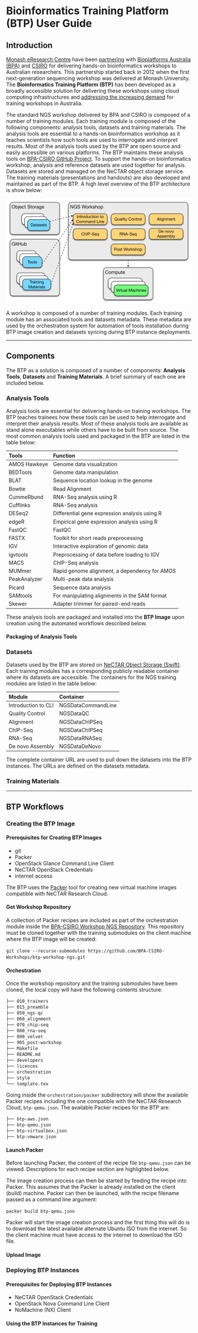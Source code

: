 # Bioinformatics Training Platform (BTP) User Guide

## Introduction

[Monash eResearch Centre][merc] have been [partnering][merc-bpa-csiro] with [Bioplatforms
Australia (BPA)][bpa] and [CSIRO][csiro] for delivering hands-on bioinformatics workshops to Australian researchers. This partnership started back in 2012 when the first next-generation sequencing workshop was delivered at Monash University. The **Bioinformatics Training Platform (BTP)** has been developed as a broadly accessible solution for delivering these workshops using cloud computing infrastructures and [addressing the increasing demand][watson-haigh-etal-2013] for training workshops in Australia.

The standard NGS workshop delivered by BPA and CSIRO is composed of a number of training modules. Each training module is composed of the following components: analysis tools, datasets and training materials. The analysis tools are essential to a hands-on bioinformatics workshop as it teaches scientists how such tools are used to interrogate and interpret results. Most of the analysis tools used by the BTP are open source and easily accessible on various platforms. The BTP maintains these analysis tools on [BPA-CSIRO GitHub Project][bpa-csiro-github]. To support the hands-on bioinformatics workshop, analysis and reference datasets are used together for analysis. Datasets are stored and managed on the NeCTAR object storage service. The training materials (presentations and handouts) are also developed and maintained as part of the BTP. A high level overview of the BTP architecture is show below:

![Bioinformatics Training Platform Architecture][btp-architecture]

A workshop is composed of a number of training modules. Each training module has an associated tools and datasets metadata. These metadata are used by the orchestration system for automation of tools installation during BTP image creation and datasets syncing during BTP instance deployments.

---

## Components

The BTP as a solution is composed of a number of components: **Analysis Tools**, **Datasets** and **Training Materials**. A brief summary of each one are included below.

### Analysis Tools

Analysis tools are essential for delivering hands-on training workshops.
The BTP teaches trainees how these tools can be used to help interrogate and interpret their analysis results. Most of these analysis tools are available as stand alone executables while others have to be built from source. The most common analysis tools used and packaged in the BTP are listed in the table below:

| Tools        | Function                                      |
|:-------------|:-----------------------------------------------
| AMOS Hawkeye | Genome data visualization                     |
| BEDTools     | Genome data manipulation                      |
| BLAT         | Sequence location lookup in the genome        |
| Bowtie       | Read Alignment                                |
| CummeRbund   | RNA-Seq analysis using R                      |
| Cufflinks    | RNA-Seq analysis                              |
| DESeq2       | Differential gene expression analysis using R |
| edgeR        | Empirical gene expression analysis using R    |
| FastQC       | FastQC                                        |
| FASTX        | Toolkit for short reads preprocessing         |
| IGV          | Interactive exploration of genomic data       |
| igvtools     | Preprocessing of data before loading to IGV   |
| MACS         | ChIP-Seq analysis                             |
| MUMmer       | Rapid genome alignment, a dependency for AMOS |
| PeakAnalyzer | Multi-peak data analysis                      |
| Picard       | Sequence data analysis                        |
| SAMtools     | For manipulating alignments in the SAM format |
| Skewer       | Adapter trimmer for paired-end reads          |

These analysis tools are packaged and installed into the **BTP Image** upon creation using the automated workflows described below.

#### Packaging of Analysis Tools

### Datasets

Datasets used by the BTP are stored on [NeCTAR Object Storage (Swift)][nectar-swift]. Each training modules has a corresponding publicly readable container where its datasets are accessible. The containers for the NGS training modules are listed in the table below:

| Module               | Container          |
|:---------------------|:-------------------|
| Introduction to CLI  | NGSDataCommandLine |
| Quality Control      | NGSDataQC          |
| Alignment            | NGSDataChIPSeq     |
| ChIP-Seq             | NGSDataChIPSeq     |
| RNA-Seq              | NGSDataRNASeq      |
| De novo Assembly     | NGSDataDeNovo      |

The complete container URL are used to pull down the datasets into the BTP instances. The URLs are defined on the datasets metadata.

### Training Materials

---

## BTP Workflows

### Creating the BTP Image

#### Prerequisites for Creating BTP Images

- git
- Packer
- OpenStack Glance Command Line Client
- NeCTAR OpenStack Credentials
- internet access

The BTP uses the [Packer][packer] tool for creating new virtual machine images compatible with NeCTAR Research Cloud.

#### Get Workshop Repository

A collection of Packer recipes are included as part of the orchestration module inside the [BPA-CSIRO Workshop NGS Repository][bpa-csiro-workshop-ngs-repo]. This repository must be cloned together with the training submodules on the client machine where the BTP image will be created:

`git clone --recurse-submodules https://github.com/BPA-CSIRO-Workshops/btp-workshop-ngs.git`

#### Orchestration

Once the workshop repository and the training submodules have been cloned, the local copy will have the following contents structure:

```
├── 010_trainers
├── 015_preamble
├── 050_ngs-qc
├── 060_alignment
├── 070_chip-seq
├── 080_rna-seq
├── 090_velvet
├── 905_post-workshop
├── Makefile
├── README.md
├── developers
├── licences
├── orchestration
├── style
└── template.tex
```

Going inside the `orchestration/packer` subdirectory will show the available Packer recipes including the one compatible with the NeCTAR Research Cloud, `btp-qemu.json`. The available Packer recipes for the BTP are:

```
├── btp-aws.json
├── btp-qemu.json
├── btp-virtualbox.json
├── btp-vmware.json
```

#### Launch Packer

Before launching Packer, the content of the recipe file `btp-qemu.json` can be viewed. Descriptions for each recipe section are highlighted below.

The image creation process can then be started by feeding the recipe into Packer. This assumes that the Packer is already installed on the client (build) machine. Packer can then be launched, with the recipe filename passed as a command line argument:

`packer build btp-qemu.json`

Packer will start the image creation process and the first thing this will do is to download the latest available alternate Ubuntu ISO from the internet. So the client machine must have access to the internet to download the ISO file.

#### Upload Image

### Deploying BTP Instances

#### Prerequisites for Deploying BTP Instances

- NeCTAR OpenStack Credentials
- OpenStack Nova Command Line Client
- NoMachine (NX) Client

#### Using the BTP Instances for Training

<!-- Links -->
[merc]: https://platforms.monash.edu/eresearch/
[merc-bpa-csiro]: https://rcblog.erc.monash.edu.au/blog/2013/12/bioinformatics-training-on-rcmon/
[bpa]: http://www.bioplatforms.com/
[csiro]: http://www.csiro.au/
[bpa-csiro-github]: https://github.com/BPA-CSIRO-Workshops
[nectar-swift]: http://support.rc.nectar.org.au/docs/object-storage
[packer]: https://www.packer.io
[bpa-csiro-workshop-ngs-repo]: https://github.com/BPA-CSIRO-Workshops/btp-workshop-ngs
[watson-haigh-etal-2013]: http://bib.oxfordjournals.org/content/early/2013/03/29/bib.bbt022.full.pdf+html

<!-- Figures -->
[btp-architecture]: images/btp-architecture.png
